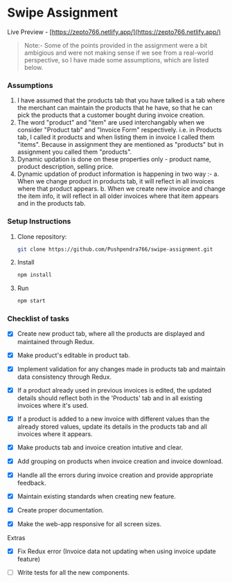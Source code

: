# Swipe Assignment

Live Preview - [https://zepto766.netlify.app/](https://zepto766.netlify.app/)

>Note:- Some of the points provided in the assignment were a bit ambigious and were not making sense if we see from a real-world perspective, so I have made some assumptions, which are listed below.

### Assumptions
1. I have assumed that the products tab that you have talked is a tab where the merchant can maintain the products that he have, so that he can pick the products that a customer bought during invoice creation.
2. The word "product" and "item" are used interchangably when we consider "Product tab" and "Invoice Form" respectively. i.e. in Products tab, I called it products and when listing them in invoice I called them "items". Because in assignment they are mentioned as "products" but in assignment you called them "products".
3. Dynamic updation is done on these properties only - product name, product description, selling price.
3. Dynamic updation of product information is happening in two way :-
   a. When we change product in products tab, it will reflect in all invoices where that product appears.
   b. When we create new invoice and change the item info, it will reflect in all older invoices where that item appears and in the products tab.


### Setup Instructions

1.  Clone repository:
    ```bash
    git clone https://github.com/Pushpendra766/swipe-assignment.git
    ```
2.  Install
    ```bash
    npm install
    ```
3.  Run
    ```bash
    npm start
    ```

### Checklist of tasks 
- [x] Create new product tab, where all the products are displayed and maintained through Redux.
- [x] Make product's editable in product tab.
- [x] Implement validation for any changes made in products tab and maintain data consistency through Redux.
- [x] If a product already used in previous invoices is edited, the updated details should reflect both in the 'Products' tab and in all existing invoices where it's used.
- [x] If a product is added to a new invoice with different values than the already stored values, update its details in the products tab and all invoices where it appears.
- [x] Make products tab and invoice creation intutive and clear.
- [x] Add grouping on products when invoice creation and invoice download.
- [x] Handle all the errors during invoice creation and provide appropriate feedback.
- [x] Maintain existing standards when creating new feature.
- [x] Create proper documentation.
- [x] Make the web-app responsive for all screen sizes.


Extras
- [x] Fix Redux error (Invoice data not updating when using invoice update feature)
- [ ] Write tests for all the new components.

